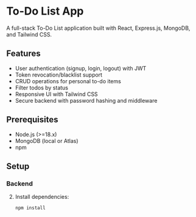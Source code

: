 # To-Do List App

A full-stack To-Do List application built with React, Express.js, MongoDB, and Tailwind CSS.

## Features
- User authentication (signup, login, logout) with JWT
- Token revocation/blacklist support
- CRUD operations for personal to-do items
- Filter todos by status
- Responsive UI with Tailwind CSS
- Secure backend with password hashing and middleware

## Prerequisites
- Node.js (>=18.x)
- MongoDB (local or Atlas)
- npm

## Setup

### Backend
2. Install dependencies:
   ```bash
   npm install